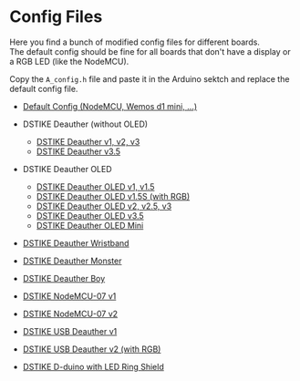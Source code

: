 # Config Files

Here you find a bunch of modified config files for different boards.  
The default config should be fine for all boards that don't have a display or a RGB LED (like the NodeMCU).  

Copy the `A_config.h` file and paste it in the Arduino sektch and replace the default config file.  

- [Default Config (NodeMCU, Wemos d1 mini, ...)](https://github.com/spacehuhn/esp8266_deauther/blob/master/configs/Default/A_config.h)

- DSTIKE Deauther (without OLED)
  - [DSTIKE Deauther v1, v2, v3](https://github.com/spacehuhn/esp8266_deauther/blob/master/configs/Default/A_config.h)
  - [DSTIKE Deauther v3.5](https://github.com/spacehuhn/esp8266_deauther/blob/master/configs/DSTIKE_Deauther_v3.5_and_NodeMCU-07_v2/A_config.h)
- DSTIKE Deauther OLED
  - [DSTIKE Deauther OLED v1, v1.5](https://github.com/spacehuhn/esp8266_deauther/blob/master/configs/DSTIKE_OLED_v1_v1.5/A_config.h)
  - [DSTIKE Deauther OLED v1.5S (with RGB)](https://github.com/spacehuhn/esp8266_deauther/blob/master/configs/DSTIKE_OLED_v1.5S/A_config.h)
  - [DSTIKE Deauther OLED v2, v2.5, v3](https://github.com/spacehuhn/esp8266_deauther/blob/master/configs/DSTIKE_OLED_v2_v2.5_v3/A_config.h)
  - [DSTIKE Deauther OLED v3.5](https://github.com/spacehuhn/esp8266_deauther/blob/master/configs/DSTIKE_OLED_v3.5_Monster/A_config.h)
  - [DSTIKE Deauther OLED Mini](https://github.com/spacehuhn/esp8266_deauther/blob/master/configs/DSTIKE_Wristband_Mini/A_config.h)
- [DSTIKE Deauther Wristband](https://github.com/spacehuhn/esp8266_deauther/blob/master/configs/DSTIKE_Wristband_Mini/A_config.h)
- [DSTIKE Deauther Monster](https://github.com/spacehuhn/esp8266_deauther/blob/master/configs/DSTIKE_OLED_v3.5_Monster/A_config.h)
- [DSTIKE Deauther Boy](https://github.com/spacehuhn/esp8266_deauther/blob/master/configs/DSTIKE_Deauther_Boy/A_config.h)
- [DSTIKE NodeMCU-07 v1](https://github.com/spacehuhn/esp8266_deauther/blob/master/configs/Default/A_config.h)
- [DSTIKE NodeMCU-07 v2](https://github.com/spacehuhn/esp8266_deauther/blob/master/configs/DSTIKE_Deauther_v3.5_and_NodeMCU-07_v2/A_config.h)
- [DSTIKE USB Deauther v1](https://github.com/spacehuhn/esp8266_deauther/blob/master/configs/Default/A_config.h)
- [DSTIKE USB Deauther v2 (with RGB)](https://github.com/spacehuhn/esp8266_deauther/blob/master/configs/DSTIKE_USB_Deauther_v2/A_config.h)
- [DSTIKE D-duino with LED Ring Shield](https://github.com/spacehuhn/esp8266_deauther/blob/master/configs/DSTIKE_D-duino_with_LED_Ring_Shield/A_config.h)

